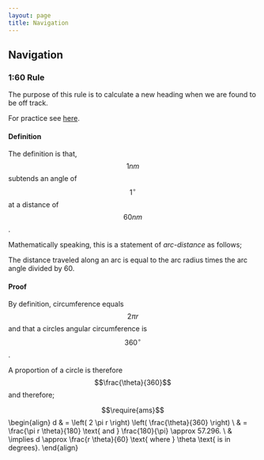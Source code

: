```yaml
---
layout: page
title: Navigation
---
```


## Navigation

### 1:60 Rule

The purpose of this rule is to calculate a new heading when we are
found to be off track.

For practice see [here](https://github.com/jurienbay/q1in60).

#### Definition

The definition is that, $$1nm$$ subtends an angle of $$1^{\circ}$$ at a distance of $$60nm$$.

Mathematically speaking, this is a statement of *arc-distance* as follows;

   The distance traveled along an arc is equal to the arc radius times the arc angle
   divided by 60.

#### Proof

By definition, circumference equals $$2 \pi r$$ and that a circles angular circumference
is $$360^{\circ}$$.

A proportion of a circle is therefore $$\frac{\theta}{360}$$ and therefore;

$$\require{ams}$$
\begin{align}
d & = \left\( 2 \pi r \right\) \left\( \frac{\theta}{360} \right\) \\
  & = \frac{\pi r \theta}{180} \text{ and } \frac{180}{\pi} \approx 57.296. \\
  & \implies d \approx \frac{r \theta}{60} \text{ where } \theta \text{ is in degrees}.
\end{align}
